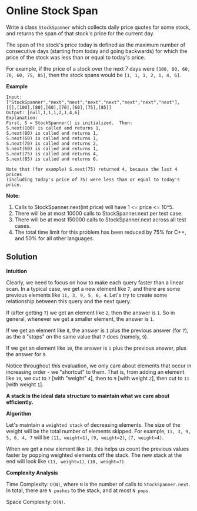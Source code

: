 # Online Stock Span

Write a class `StockSpanner` which collects daily price quotes for some stock, and returns the span of that stock's price for the current day.

The span of the stock's price today is defined as the maximum number of consecutive days (starting from today and going backwards) for which the price of the stock was less than or equal to today's price.

For example, if the price of a stock over the next 7 days were `[100, 80, 60, 70, 60, 75, 85]`, then the stock spans would be `[1, 1, 1, 2, 1, 4, 6]`.

**Example**

```
Input: ["StockSpanner","next","next","next","next","next","next","next"], [[],[100],[80],[60],[70],[60],[75],[85]]
Output: [null,1,1,1,2,1,4,6]
Explanation: 
First, S = StockSpanner() is initialized.  Then:
S.next(100) is called and returns 1,
S.next(80) is called and returns 1,
S.next(60) is called and returns 1,
S.next(70) is called and returns 2,
S.next(60) is called and returns 1,
S.next(75) is called and returns 4,
S.next(85) is called and returns 6.

Note that (for example) S.next(75) returned 4, because the last 4 prices
(including today's price of 75) were less than or equal to today's price.
```

**Note:**

1. Calls to StockSpanner.next(int price) will have 1 <= price <= 10^5.
1. There will be at most 10000 calls to StockSpanner.next per test case.
1. There will be at most 150000 calls to StockSpanner.next across all test cases.
1. The total time limit for this problem has been reduced by 75% for C++, and 50% for all other languages.

## Solution

**Intuition**

Clearly, we need to focus on how to make each query faster than a linear scan. In a typical case, we get a new element like `7`, and there are some previous elements like `11, 3, 9, 5, 6, 4`. Let's try to create some relationship between this query and the next query.

If (after getting `7`) we get an element like `2`, then the answer is `1`. So in general, whenever we get a smaller element, the answer is `1`.

If we get an element like `8`, the answer is `1` plus the previous answer (for `7`), as the `8` "stops" on the same value that `7` does (namely, `9`).

If we get an element like `10`, the answer is `1` plus the previous answer, plus the answer for `9`.

Notice throughout this evaluation, we only care about elements that occur in increasing order - we "shortcut" to them. That is, from adding an element like `10`, we cut to `7` [with "weight" `4`], then to `9` [with weight `2`], then cut to `11` [with weight `1`].

**A stack is the ideal data structure to maintain what we care about efficiently.**

**Algorithm**

Let's maintain a `weighted stack` of decreasing elements. The size of the weight will be the total number of elements skipped. For example, `11, 3, 9, 5, 6, 4, 7` will be `(11, weight=1)`, `(9, weight=2)`, `(7, weight=4)`.

When we get a new element like `10`, this helps us count the previous values faster by popping weighted elements off the stack. The new stack at the end will look like `(11, weight=1)`, `(10, weight=7)`.


**Complexity Analysis**

Time Complexity: `O(N)`, where `N` is the number of calls to `StockSpanner.next`. In total, there are `N pushes` to the stack, and at most `N pops`.

Space Complexity: `O(N)`.
